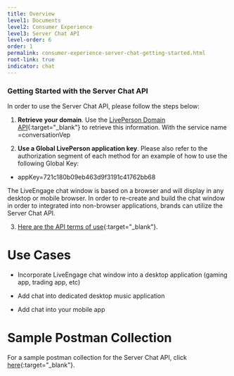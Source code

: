 ```yaml
---
title: Overview
level1: Documents
level2: Consumer Experience
level3: Server Chat API
level-order: 6
order: 1
permalink: consumer-experience-server-chat-getting-started.html
root-link: true
indicator: chat
---
```



### Getting Started with the Server Chat API


In order to use the Server Chat API, please follow the steps below:

1. **Retrieve your domain**. Use the [LivePerson Domain API](agent-domain-domain-api.html){:target="_blank"} to retrieve this information. With the service name =conversationVep

2. **Use a Global LivePerson application key**. Please also refer to the authorization segment of each method for an example of how to use the following Global Key:

  - appKey=721c180b09eb463d9f3191c41762bb68

The LiveEngage chat window is based on a browser and will display in any desktop or mobile browser. In order to re-create and build the chat window in order to integrated into non-browser applications, brands can utilize the Server Chat API.


3. [Here are the API terms of use](https://www.liveperson.com/policies/apitou){:target="_blank"}.


# Use Cases

- Incorporate LiveEngage chat window into a desktop application (gaming app, trading app, etc)

- Add chat into dedicated desktop music application

- Add chat into your mobile app

# Sample Postman Collection

For a sample postman collection for the Server Chat API, click [here](consumer-experience-server-chat-sample.html){:target="_blank"}.
